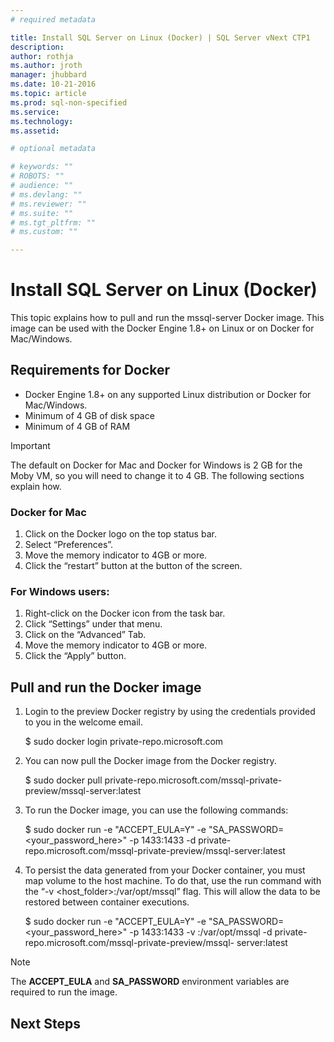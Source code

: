 ```yaml
---
# required metadata

title: Install SQL Server on Linux (Docker) | SQL Server vNext CTP1
description: 
author: rothja 
ms.author: jroth 
manager: jhubbard
ms.date: 10-21-2016
ms.topic: article
ms.prod: sql-non-specified
ms.service: 
ms.technology: 
ms.assetid: 

# optional metadata

# keywords: ""
# ROBOTS: ""
# audience: ""
# ms.devlang: ""
# ms.reviewer: ""
# ms.suite: ""
# ms.tgt_pltfrm: ""
# ms.custom: ""

---
```

# Install SQL Server on Linux (Docker)

This topic explains how to pull and run the mssql-server Docker image. This image can be used with the Docker Engine 1.8+ on Linux or on Docker for Mac/Windows.

## Requirements for Docker
- Docker Engine 1.8+ on any supported Linux distribution or Docker for Mac/Windows.
- Minimum of 4 GB of disk space
- Minimum of 4 GB of RAM

> [!IMPORTANT]
> The default on Docker for Mac and Docker for Windows is 2 GB for the Moby VM, so you will need to change it to 4 GB. The following sections explain how.

### Docker for Mac
1. Click on the Docker logo on the top status bar.
2. Select “Preferences”.
3. Move the memory indicator to 4GB or more.
4. Click the “restart” button at the button of the screen.

### For Windows users:
1. Right-click on the Docker icon from the task bar.
2. Click “Settings” under that menu.
3. Click on the “Advanced” Tab.
4. Move the memory indicator to 4GB or more.
5. Click the “Apply” button.

## Pull and run the Docker image
1. Login to the preview Docker registry by using the credentials provided to you in the welcome email.

    $ sudo docker login private-repo.microsoft.com

2. You can now pull the Docker image from the Docker registry.

    $ sudo docker pull private-repo.microsoft.com/mssql-private-preview/mssql-server:latest

3. To run the Docker image, you can use the following commands:

    $ sudo docker run -e "ACCEPT_EULA=Y" -e "SA_PASSWORD=<your_password_here>" -p 1433:1433 -d private-repo.microsoft.com/mssql-private-preview/mssql-server:latest

4. To persist the data generated from your Docker container, you must map volume to the host machine. To do that, use the run command with the “-v <host_folder>:/var/opt/mssql” flag. This will allow the data to be restored between container executions.

    $ sudo docker run -e "ACCEPT_EULA=Y" -e "SA_PASSWORD=<your_password_here>" -p 1433:1433 -v <host folder>:/var/opt/mssql -d private-repo.microsoft.com/mssql-private-preview/mssql- server:latest

> [!NOTE]
> The **ACCEPT_EULA** and **SA_PASSWORD** environment variables are required to run the image.

## Next Steps